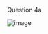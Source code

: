 Question 4a

![image](https://user-images.githubusercontent.com/81623343/134119369-a2cad0de-c417-4fd0-8f20-ea8cba73f592.png)
